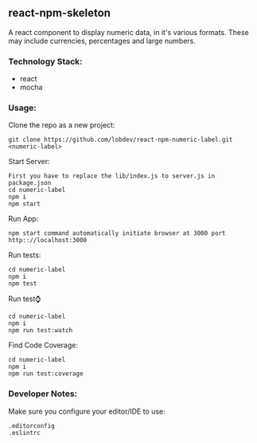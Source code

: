 ## react-npm-skeleton

A react component to display numeric data, in it's various formats. These may include currencies, percentages and large numbers.

### Technology Stack:

* react
* mocha

### Usage:

Clone the repo as a new project:

```
git clone https://github.com/lobdev/react-npm-numeric-label.git <numeric-label>
```
Start Server:

```
First you have to replace the lib/index.js to server.js in package.json
cd numeric-label
npm i
npm start
```
Run App:

```
npm start command automatically initiate browser at 3000 port
http:://localhost:3000
```

Run tests:

```
cd numeric-label
npm i
npm test
```

Run test:watch:

```
cd numeric-label
npm i
npm run test:watch
```
Find Code Coverage:

```
cd numeric-label
npm i
npm run test:coverage
```

### Developer Notes:

Make sure you configure your editor/IDE to use:

```
.editorconfig
.eslintrc
```

